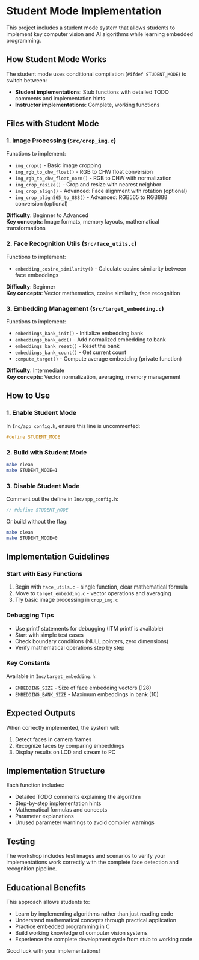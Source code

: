 # Student Mode Implementation

This project includes a student mode system that allows students to implement key computer vision and AI algorithms while learning embedded programming.

## How Student Mode Works

The student mode uses conditional compilation (`#ifdef STUDENT_MODE`) to switch between:
- **Student implementations**: Stub functions with detailed TODO comments and implementation hints
- **Instructor implementations**: Complete, working functions

## Files with Student Mode

### 1. Image Processing (`Src/crop_img.c`)
Functions to implement:
- `img_crop()` - Basic image cropping
- `img_rgb_to_chw_float()` - RGB to CHW float conversion
- `img_rgb_to_chw_float_norm()` - RGB to CHW with normalization
- `img_crop_resize()` - Crop and resize with nearest neighbor
- `img_crop_align()` - Advanced: Face alignment with rotation (optional)
- `img_crop_align565_to_888()` - Advanced: RGB565 to RGB888 conversion (optional)

**Difficulty**: Beginner to Advanced  
**Key concepts**: Image formats, memory layouts, mathematical transformations

### 2. Face Recognition Utils (`Src/face_utils.c`)
Functions to implement:
- `embedding_cosine_similarity()` - Calculate cosine similarity between face embeddings

**Difficulty**: Beginner  
**Key concepts**: Vector mathematics, cosine similarity, face recognition

### 3. Embedding Management (`Src/target_embedding.c`)
Functions to implement:
- `embeddings_bank_init()` - Initialize embedding bank
- `embeddings_bank_add()` - Add normalized embedding to bank
- `embeddings_bank_reset()` - Reset the bank
- `embeddings_bank_count()` - Get current count
- `compute_target()` - Compute average embedding (private function)

**Difficulty**: Intermediate  
**Key concepts**: Vector normalization, averaging, memory management

## How to Use

### 1. Enable Student Mode
In `Inc/app_config.h`, ensure this line is uncommented:
```c
#define STUDENT_MODE
```

### 2. Build with Student Mode
```bash
make clean
make STUDENT_MODE=1
```

### 3. Disable Student Mode
Comment out the define in `Inc/app_config.h`:
```c
// #define STUDENT_MODE
```

Or build without the flag:
```bash
make clean
make STUDENT_MODE=0
```

## Implementation Guidelines

### Start with Easy Functions
1. Begin with `face_utils.c` - single function, clear mathematical formula
2. Move to `target_embedding.c` - vector operations and averaging
3. Try basic image processing in `crop_img.c`

### Debugging Tips
- Use printf statements for debugging (ITM printf is available)
- Start with simple test cases
- Check boundary conditions (NULL pointers, zero dimensions)
- Verify mathematical operations step by step

### Key Constants
Available in `Inc/target_embedding.h`:
- `EMBEDDING_SIZE` - Size of face embedding vectors (128)
- `EMBEDDING_BANK_SIZE` - Maximum embeddings in bank (10)

## Expected Outputs

When correctly implemented, the system will:
1. Detect faces in camera frames
2. Recognize faces by comparing embeddings
3. Display results on LCD and stream to PC

## Implementation Structure

Each function includes:
- Detailed TODO comments explaining the algorithm
- Step-by-step implementation hints
- Mathematical formulas and concepts
- Parameter explanations
- Unused parameter warnings to avoid compiler warnings

## Testing

The workshop includes test images and scenarios to verify your implementations work correctly with the complete face detection and recognition pipeline.

## Educational Benefits

This approach allows students to:
- Learn by implementing algorithms rather than just reading code
- Understand mathematical concepts through practical application
- Practice embedded programming in C
- Build working knowledge of computer vision systems
- Experience the complete development cycle from stub to working code

Good luck with your implementations!